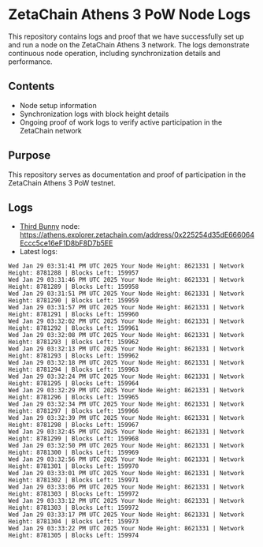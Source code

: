 # ZetaChain Athens 3 PoW Node Logs
This repository contains logs and proof that we have successfully set up and run a node on the ZetaChain Athens 3 network. The logs demonstrate continuous node operation, including synchronization details and performance.

## Contents
- Node setup information
- Synchronization logs with block height details
- Ongoing proof of work logs to verify active participation in the ZetaChain network

## Purpose
This repository serves as documentation and proof of participation in the ZetaChain Athens 3 PoW testnet.

## Logs

- [Third Bunny](https://thirdbunny.xyz/) node: https://athens.explorer.zetachain.com/address/0x225254d35dE666064Eccc5ce16eF1D8bF8D7b5EE
- Latest logs:
```
Wed Jan 29 03:31:41 PM UTC 2025 Your Node Height: 8621331 | Network Height: 8781288 | Blocks Left: 159957
Wed Jan 29 03:31:46 PM UTC 2025 Your Node Height: 8621331 | Network Height: 8781289 | Blocks Left: 159958
Wed Jan 29 03:31:51 PM UTC 2025 Your Node Height: 8621331 | Network Height: 8781290 | Blocks Left: 159959
Wed Jan 29 03:31:57 PM UTC 2025 Your Node Height: 8621331 | Network Height: 8781291 | Blocks Left: 159960
Wed Jan 29 03:32:02 PM UTC 2025 Your Node Height: 8621331 | Network Height: 8781292 | Blocks Left: 159961
Wed Jan 29 03:32:08 PM UTC 2025 Your Node Height: 8621331 | Network Height: 8781293 | Blocks Left: 159962
Wed Jan 29 03:32:13 PM UTC 2025 Your Node Height: 8621331 | Network Height: 8781293 | Blocks Left: 159962
Wed Jan 29 03:32:18 PM UTC 2025 Your Node Height: 8621331 | Network Height: 8781294 | Blocks Left: 159963
Wed Jan 29 03:32:24 PM UTC 2025 Your Node Height: 8621331 | Network Height: 8781295 | Blocks Left: 159964
Wed Jan 29 03:32:29 PM UTC 2025 Your Node Height: 8621331 | Network Height: 8781296 | Blocks Left: 159965
Wed Jan 29 03:32:34 PM UTC 2025 Your Node Height: 8621331 | Network Height: 8781297 | Blocks Left: 159966
Wed Jan 29 03:32:39 PM UTC 2025 Your Node Height: 8621331 | Network Height: 8781298 | Blocks Left: 159967
Wed Jan 29 03:32:45 PM UTC 2025 Your Node Height: 8621331 | Network Height: 8781299 | Blocks Left: 159968
Wed Jan 29 03:32:50 PM UTC 2025 Your Node Height: 8621331 | Network Height: 8781300 | Blocks Left: 159969
Wed Jan 29 03:32:56 PM UTC 2025 Your Node Height: 8621331 | Network Height: 8781301 | Blocks Left: 159970
Wed Jan 29 03:33:01 PM UTC 2025 Your Node Height: 8621331 | Network Height: 8781302 | Blocks Left: 159971
Wed Jan 29 03:33:06 PM UTC 2025 Your Node Height: 8621331 | Network Height: 8781303 | Blocks Left: 159972
Wed Jan 29 03:33:12 PM UTC 2025 Your Node Height: 8621331 | Network Height: 8781303 | Blocks Left: 159972
Wed Jan 29 03:33:17 PM UTC 2025 Your Node Height: 8621331 | Network Height: 8781304 | Blocks Left: 159973
Wed Jan 29 03:33:22 PM UTC 2025 Your Node Height: 8621331 | Network Height: 8781305 | Blocks Left: 159974
```
